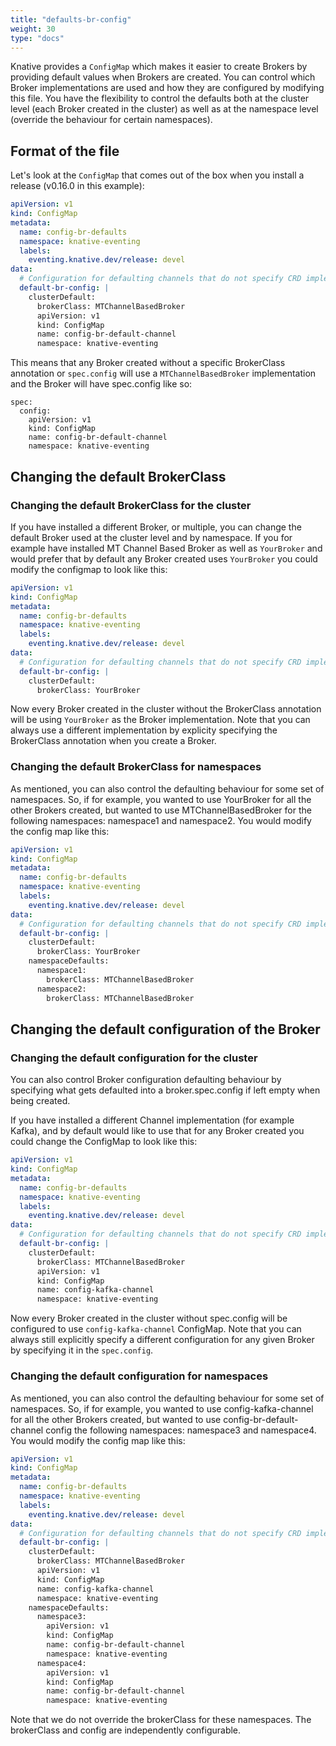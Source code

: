 ```yaml
---
title: "defaults-br-config"
weight: 30
type: "docs"
---
```


Knative provides a `ConfigMap` which makes it easier to create Brokers by
providing default values when Brokers are created. You can control which Broker
implementations are used and how they are configured by modifying this file. You
have the flexibility to control the defaults both at the cluster level (each
Broker created in the cluster) as well as at the namespace level (override the
behaviour for certain namespaces).

## Format of the file

Let's look at the `ConfigMap` that comes out of the box when you install a
release (v0.16.0 in this example):

```yaml
apiVersion: v1
kind: ConfigMap
metadata:
  name: config-br-defaults
  namespace: knative-eventing
  labels:
    eventing.knative.dev/release: devel
data:
  # Configuration for defaulting channels that do not specify CRD implementations.
  default-br-config: |
    clusterDefault:
      brokerClass: MTChannelBasedBroker
      apiVersion: v1
      kind: ConfigMap
      name: config-br-default-channel
      namespace: knative-eventing
```

This means that any Broker created without a specific BrokerClass annotation or
`spec.config` will use a `MTChannelBasedBroker` implementation and the Broker
will have spec.config like so:

```
spec:
  config:
    apiVersion: v1
    kind: ConfigMap
    name: config-br-default-channel
    namespace: knative-eventing
```

## Changing the default BrokerClass

### Changing the default BrokerClass for the cluster

If you have installed a different Broker, or multiple, you can change the
default Broker used at the cluster level and by namespace. If you for example
have installed MT Channel Based Broker as well as `YourBroker` and would prefer
that by default any Broker created uses `YourBroker` you could modify the
configmap to look like this:

```yaml
apiVersion: v1
kind: ConfigMap
metadata:
  name: config-br-defaults
  namespace: knative-eventing
  labels:
    eventing.knative.dev/release: devel
data:
  # Configuration for defaulting channels that do not specify CRD implementations.
  default-br-config: |
    clusterDefault:
      brokerClass: YourBroker
```

Now every Broker created in the cluster without the BrokerClass annotation will
be using `YourBroker` as the Broker implementation. Note that you can always use
a different implementation by explicity specifying the BrokerClass annotation
when you create a Broker.

### Changing the default BrokerClass for namespaces

As mentioned, you can also control the defaulting behaviour for some set of
namespaces. So, if for example, you wanted to use YourBroker for all the other
Brokers created, but wanted to use MTChannelBasedBroker for the following
namespaces: namespace1 and namespace2. You would modify the config map like
this:

```yaml
apiVersion: v1
kind: ConfigMap
metadata:
  name: config-br-defaults
  namespace: knative-eventing
  labels:
    eventing.knative.dev/release: devel
data:
  # Configuration for defaulting channels that do not specify CRD implementations.
  default-br-config: |
    clusterDefault:
      brokerClass: YourBroker
    namespaceDefaults:
      namespace1:
        brokerClass: MTChannelBasedBroker
      namespace2:
        brokerClass: MTChannelBasedBroker
```


## Changing the default configuration of the Broker

### Changing the default configuration for the cluster

You can also control Broker configuration defaulting behaviour by specifying
what gets defaulted into a broker.spec.config if left empty when being created.

If you have installed a different Channel implementation (for example Kafka),
and by default would like to use that for any Broker created you could change
the ConfigMap to look like this:

```yaml
apiVersion: v1
kind: ConfigMap
metadata:
  name: config-br-defaults
  namespace: knative-eventing
  labels:
    eventing.knative.dev/release: devel
data:
  # Configuration for defaulting channels that do not specify CRD implementations.
  default-br-config: |
    clusterDefault:
      brokerClass: MTChannelBasedBroker
      apiVersion: v1
      kind: ConfigMap
      name: config-kafka-channel
      namespace: knative-eventing
```

Now every Broker created in the cluster without spec.config will be configured
to use `config-kafka-channel` ConfigMap. Note that you can always still
explicitly specify a different configuration for any given Broker by specifying
it in the `spec.config`.


### Changing the default configuration for namespaces

As mentioned, you can also control the defaulting behaviour for some set of
namespaces. So, if for example, you wanted to use config-kafka-channel for all
the other Brokers created, but wanted to use config-br-default-channel config the
following namespaces: namespace3 and namespace4. You would modify the config map like
this:


```yaml
apiVersion: v1
kind: ConfigMap
metadata:
  name: config-br-defaults
  namespace: knative-eventing
  labels:
    eventing.knative.dev/release: devel
data:
  # Configuration for defaulting channels that do not specify CRD implementations.
  default-br-config: |
    clusterDefault:
      brokerClass: MTChannelBasedBroker
      apiVersion: v1
      kind: ConfigMap
      name: config-kafka-channel
      namespace: knative-eventing
    namespaceDefaults:
      namespace3:
        apiVersion: v1
        kind: ConfigMap
        name: config-br-default-channel
        namespace: knative-eventing
      namespace4:
        apiVersion: v1
        kind: ConfigMap
        name: config-br-default-channel
        namespace: knative-eventing
```

Note that we do not override the brokerClass for these namespaces. The
brokerClass and config are independently configurable.
